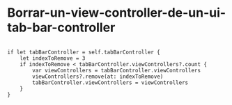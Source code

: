 # Borrar-un-view-controller-de-un-ui-tab-bar-controller

```

if let tabBarController = self.tabBarController {
    let indexToRemove = 3
    if indexToRemove < tabBarController.viewControllers?.count {
        var viewControllers = tabBarController.viewControllers
        viewControllers?.remove(at: indexToRemove)
        tabBarController.viewControllers = viewControllers
    }
}

```
